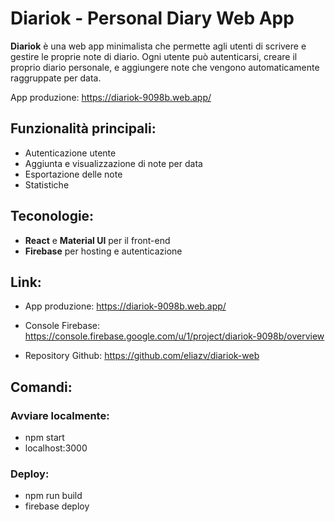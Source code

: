 # Diariok - Personal Diary Web App

**Diariok** è una web app minimalista che permette agli utenti di scrivere e gestire le proprie note di diario. Ogni utente può autenticarsi, creare il proprio diario personale, e aggiungere note che vengono automaticamente raggruppate per data.

App produzione: https://diariok-9098b.web.app/

## Funzionalità principali:

- Autenticazione utente
- Aggiunta e visualizzazione di note per data
- Esportazione delle note
- Statistiche

## Teconologie:

- **React** e **Material UI** per il front-end
- **Firebase** per hosting e autenticazione

## Link:

- App produzione: https://diariok-9098b.web.app/

- Console Firebase: https://console.firebase.google.com/u/1/project/diariok-9098b/overview

- Repository Github: https://github.com/eliazv/diariok-web

## Comandi:

### Avviare localmente:

- npm start
- localhost:3000

### Deploy:

- npm run build
- firebase deploy
